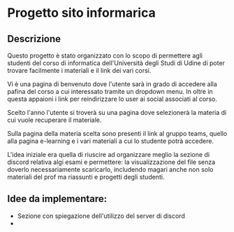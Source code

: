# Progetto sito informarica
## Descrizione
Questo progetto è stato organizzato con lo scopo di permettere agli studenti del corso di informatica dell'Università degli Studi di Udine di poter trovare facilmente i materiali e il link dei vari corsi.

Vi è una pagina di benvenuto dove l'utente sarà in grado di accedere alla pafina del corso a cui interessato tramite un dropdown menu. In oltre in questa appaioni i link per reindirizzare lo user ai social associati al corso.

Scelto l'anno l'utente si troverà su una pagina dove selezionerà la materia di cui vuole recuperare il materiale.

Sulla pagina della materia scelta sono presenti il link al gruppo teams, quello alla pagina e-learning e i vari materiali a cui lo studente potrà accedere.

L'idea iniziale era quella di riuscire ad organizzare meglio la sezione di discord relativa algi esami e permettere: la visualizzazione del file senza doverlo necessariamente scaricarlo, includendo magari anche non solo materiali del prof ma riassunti e progetti degli studenti.

## Idee da implementare:
- Sezione con spiegazione dell'utilizzo del server di discord
- 